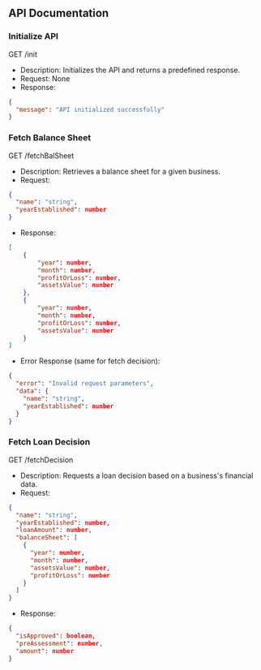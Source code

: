 ## API Documentation

### Initialize API

GET /init

- Description: Initializes the API and returns a predefined response.
- Request: None
- Response:

```json
{
  "message": "API initialized successfully"
}
```

### Fetch Balance Sheet

GET /fetchBalSheet

- Description: Retrieves a balance sheet for a given business.
- Request:
```json
{
  "name": "string",
  "yearEstablished": number
}
```

- Response:
```json
[
    {
        "year": number,
        "month": number,
        "profitOrLoss": number,
        "assetsValue": number
    },
    {
        "year": number,
        "month": number,
        "profitOrLoss": number,
        "assetsValue": number
    }
]
```

- Error Response (same for fetch decision):
```json
{
  "error": "Invalid request parameters",
  "data": {
    "name": "string",
    "yearEstablished": number
  }
}
```

### Fetch Loan Decision

GET /fetchDecision

- Description: Requests a loan decision based on a business's financial data.
- Request:
```json
{
  "name": "string",
  "yearEstablished": number,
  "loanAmount": number,
  "balanceSheet": [
    {
      "year": number,
      "month": number,
      "assetsValue": number,
      "profitOrLoss": number
    }
  ]
}
```
- Response:
```json
{
  "isApproved": boolean,
  "preAssessment": number,
  "amount": number
}
```